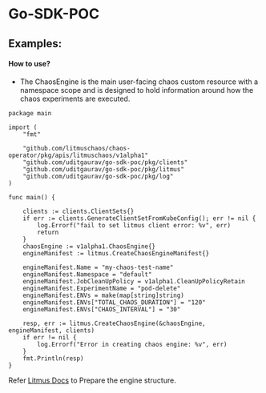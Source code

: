 # Go-SDK-POC

## Examples:
#### How to use?

- The ChaosEngine is the main user-facing chaos custom resource with a namespace scope and is designed to hold information around how the chaos experiments are executed.


```golang
package main

import (
	"fmt"

	"github.com/litmuschaos/chaos-operator/pkg/apis/litmuschaos/v1alpha1"
	"github.com/uditgaurav/go-sdk-poc/pkg/clients"
	"github.com/uditgaurav/go-sdk-poc/pkg/litmus"
	"github.com/uditgaurav/go-sdk-poc/pkg/log"
)

func main() {

	clients := clients.ClientSets{}
	if err := clients.GenerateClientSetFromKubeConfig(); err != nil {
		log.Errorf("fail to set litmus client error: %v", err)
		return
	}
	chaosEngine := v1alpha1.ChaosEngine{}
	engineManifest := litmus.CreateChaosEngineManifest{}

	engineManifest.Name = "my-chaos-test-name"
	engineManifest.Namespace = "default"
	engineManifest.JobCleanUpPolicy = v1alpha1.CleanUpPolicyRetain
	engineManifest.ExperimentName = "pod-delete"
	engineManifest.ENVs = make(map[string]string)
	engineManifest.ENVs["TOTAL_CHAOS_DURATION"] = "120"
	engineManifest.ENVs["CHAOS_INTERVAL"] = "30"

	resp, err := litmus.CreateChaosEngine(&chaosEngine, engineManifest, clients)
	if err != nil {
		log.Errorf("Error in creating chaos engine: %v", err)
	}
	fmt.Println(resp)
}
```

Refer [Litmus Docs](https://docs.litmuschaos.io/docs/chaosengine/) to Prepare the engine structure.
